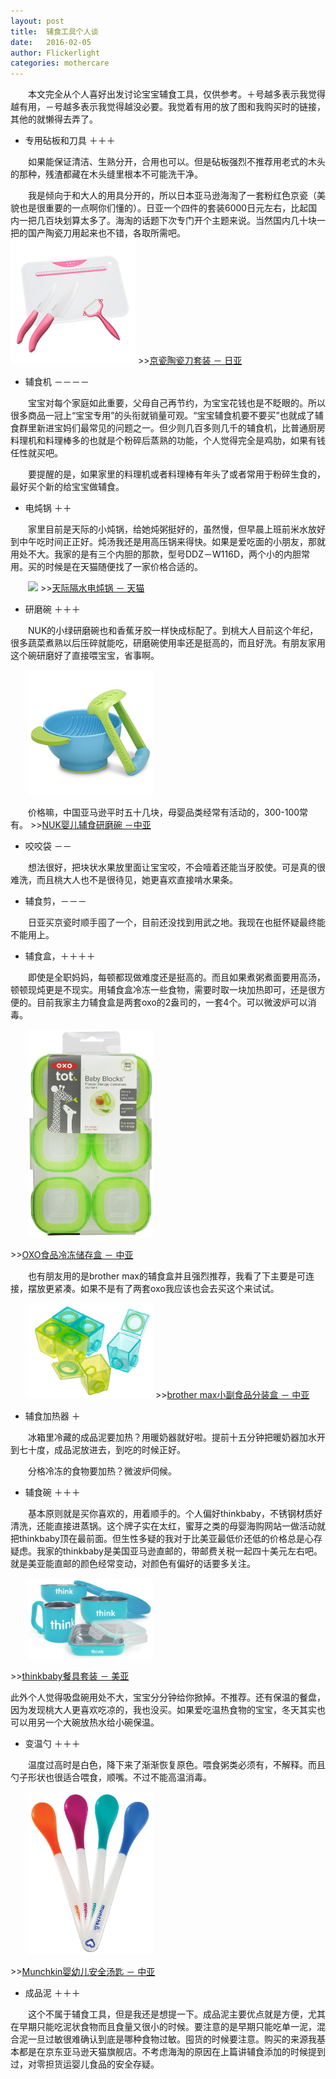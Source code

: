 ```yaml
---
layout: post
title:  辅食工具个人谈
date:   2016-02-05
author: Flickerlight
categories: mothercare
---
```


&emsp;&emsp;本文完全从个人喜好出发讨论宝宝辅食工具，仅供参考。＋号越多表示我觉得越有用，－号越多表示我觉得越没必要。我觉着有用的放了图和我购买时的链接，其他的就懒得去弄了。


* 专用砧板和刀具 ＋＋＋

&emsp;&emsp;如果能保证清洁、生熟分开，合用也可以。但是砧板强烈不推荐用老式的木头的那种，残渣都藏在木头缝里根本不可能洗干净。

&emsp;&emsp;我是倾向于和大人的用具分开的，所以日本亚马逊海淘了一套粉红色京瓷（美貌也是很重要的一点啊你们懂的）。日亚一个四件的套装6000日元左右，比起国内一把几百块划算太多了。海淘的话题下次专门开个主题来说。当然国内几十块一把的国产陶瓷刀用起来也不错，各取所需吧。
&emsp;&emsp;<img src="/images/2016-02-05/kyocera_pink.jpg" width="200">
\>\>[京瓷陶瓷刀套装 － 日亚](http://www.amazon.co.jp/gp/product/B004F7X7AY/ref=oh_aui_detailpage_o08_s00?ie=UTF8&psc=1)


* 辅食机 －－－－

&emsp;&emsp;宝宝对每个家庭如此重要，父母自己再节约，为宝宝花钱也是不眨眼的。所以很多商品一冠上“宝宝专用”的头衔就销量可观。“宝宝辅食机要不要买”也就成了辅食群里新进宝妈们最常见的问题之一。但少则几百多则几千的辅食机，比普通厨房料理机和料理棒多的也就是个粉碎后蒸熟的功能，个人觉得完全是鸡肋，如果有钱任性就买吧。

&emsp;&emsp;要提醒的是，如果家里的料理机或者料理棒有年头了或者常用于粉碎生食的，最好买个新的给宝宝做辅食。

* 电炖锅 ＋＋

&emsp;&emsp;家里目前是天际的小炖锅，给她炖粥挺好的，虽然慢，但早晨上班前米水放好到中午吃时间正正好。炖汤我还是用高压锅来得快。如果是爱吃面的小朋友，那就用处不大。我家的是有三个内胆的那款，型号DDZ－W116D，两个小的内胆常用。买的时候是在天猫随便找了一家价格合适的。

&emsp;&emsp;<img src="/images/2016-02-05/天际.jpg" width="200">
\>\>[天际隔水电炖锅 － 天猫](https://detail.m.tmall.com/item.htm?id=22665244361&ali_trackid=2:mm_10891196_11916467_42072504:1454739269_251_2012797010&scm=20140618.1.01010001.0s9&e=5i6SNyQxKLVw4vFB6t2Z2ueEDrYVVa64K7Vc7tFgwiFRAdhuF14FMXh1hFB2TFoP79_TFaMDK6SBWYpKj0bT1pJl1UzW3kexbvuzrGrJYpFPXWa5lqRg7w6fkdQ0h8-XVKjU9FgIvq6-tKzQo9HCa0IwL9rWHbONwP9tZ7d7T9NJ-tlDK8gEl_fYE4s4GjJAVZsJjvswKT0&type=2&tkFlag=0)

* 研磨碗 ＋＋＋

&emsp;&emsp;NUK的小绿研磨碗也和香蕉牙胶一样快成标配了。到桃大人目前这个年纪，很多蔬菜煮熟以后压碎就能吃，研磨碗使用率还是挺高的，而且好洗。有朋友家用这个碗研磨好了直接喂宝宝，省事啊。

&emsp;&emsp;<img src="/images/2016-02-05/nuk_bowl.jpg" width="200">

&emsp;&emsp;价格嘛，中国亚马逊平时五十几块，母婴品类经常有活动的，300-100常有。
\>\>[NUK婴儿辅食研磨碗 －中亚](http://www.amazon.cn/gp/product/B006Z6E8AG/ref=as_li_tf_tl?ie=UTF8&camp=536&creative=3200&creativeASIN=B006Z6E8AG&linkCode=as2&tag=carspri-23)

* 咬咬袋 －－

&emsp;&emsp;想法很好，把块状水果放里面让宝宝咬，不会噎着还能当牙胶使。可是真的很难洗，而且桃大人也不是很待见，她更喜欢直接啃水果条。


* 辅食剪，－－－

&emsp;&emsp;日亚买京瓷时顺手囤了一个，目前还没找到用武之地。我现在也挺怀疑最终能不能用上。

* 辅食盒，＋＋＋＋

&emsp;&emsp;即使是全职妈妈，每顿都现做难度还是挺高的。而且如果煮粥煮面要用高汤，顿顿现炖更是不现实。用辅食盒冷冻一些食物，需要时取一块加热即可，还是很方便的。目前我家主力辅食盒是两套oxo的2盎司的，一套4个。可以微波炉可以消毒。

&emsp;&emsp;<img src="/images/2016-02-05/oxo_6.jpg" width="200">

\>\>[OXO食品冷冻储存盒 － 中亚](http://www.amazon.cn/gp/product/B004QZBEFU/ref=as_li_tf_tl?ie=UTF8&camp=536&creative=3200&creativeASIN=B004QZBEFU&linkCode=as2&tag=carspri-23)

&emsp;&emsp;也有朋友用的是brother max的辅食盒并且强烈推荐，我看了下主要是可连接，摆放更紧凑。如果不是有了两套oxo我应该也会去买这个来试试。

&emsp;&emsp;<img src="/images/2016-02-05/brothermax.jpg" width="200">
\>\>[brother max小副食品分装盒 － 中亚](http://www.amazon.cn/gp/product/B00TQMRGWS/ref=as_li_ss_tl?ie=UTF8&camp=536&creative=3132&creativeASIN=B00TQMRGWS&linkCode=as2&tag=carspri-23")

* 辅食加热器 ＋

&emsp;&emsp;冰箱里冷藏的成品泥要加热？用暖奶器就好啦。提前十五分钟把暖奶器加水开到七十度，成品泥放进去，到吃的时候正好。

&emsp;&emsp;分格冷冻的食物要加热？微波炉伺候。

* 辅食碗 ＋＋＋

&emsp;&emsp;基本原则就是买你喜欢的，用着顺手的。个人偏好thinkbaby，不锈钢材质好清洗，还能直接进蒸锅。这个牌子实在太红，蜜芽之类的母婴海购网站一做活动就把thinkbaby顶在最前面。但生性多疑的我对于比美亚最低价还低的价格总是心存疑虑。我家的thinkbaby是美国亚马逊直邮的，带邮费关税一起四十美元左右吧。就是美亚能直邮的颜色经常变动，对颜色有偏好的话要多关注。

&emsp;&emsp;<img src="/images/2016-02-05/thinkbaby_blue.jpg" width="200">

\>\>[thinkbaby餐具套装 － 美亚](http://www.amazon.com/gp/product/B00AQOFXPC?psc=1&redirect=true&ref_=oh_aui_detailpage_o00_s00)

此外个人觉得吸盘碗用处不大，宝宝分分钟给你掀掉。不推荐。还有保温的餐盘，因为发现桃大人更喜欢吃凉的，我也没买。如果爱吃温热食物的宝宝，冬天其实也可以用另一个大碗放热水给小碗保温。

* 变温勺 ＋＋＋

&emsp;&emsp;温度过高时是白色，降下来了渐渐恢复原色。喂食粥类必须有，不解释。而且勺子形状也很适合喂食，顺嘴。不过不能高温消毒。

&emsp;&emsp;<img src="/images/2016-02-05/munchkin_spoons.jpg" width="200">

\>\>[Munchkin婴幼儿安全汤匙 － 中亚](http://www.amazon.cn/gp/product/B00HZO5S4M/ref=as_li_ss_tl?ie=UTF8&camp=536&creative=3132&creativeASIN=B00HZO5S4M&linkCode=as2&tag=carspri-23)

* 成品泥 ＋＋＋

&emsp;&emsp;这个不属于辅食工具，但是我还是想提一下。成品泥主要优点就是方便，尤其在早期只能吃泥状食物而且食量又很小的时候。要注意的是早期只能吃单一泥，混合泥一旦过敏很难确认到底是哪种食物过敏。囤货的时候要注意。购买的来源我基本都是在京东亚马逊天猫旗舰店。不考虑海淘的原因在上篇讲辅食添加的时候提到过，对零担货运婴儿食品的安全存疑。



